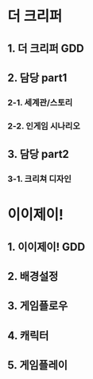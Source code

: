 # 더 크리퍼
## 1. 더 크리퍼 GDD
## 2. 담당 part1
### 2-1. 세계관/스토리
### 2-2. 인게임 시나리오
## 3. 담당 part2
### 3-1. 크리쳐 디자인

# 이이제이!
## 1. 이이제이! GDD
## 2. 배경설정
## 3. 게임플로우
## 4. 캐릭터
## 5. 게임플레이
